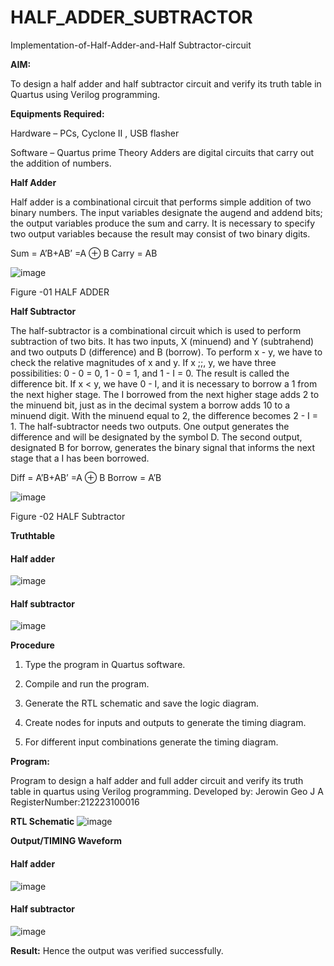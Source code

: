 # HALF_ADDER_SUBTRACTOR

Implementation-of-Half-Adder-and-Half Subtractor-circuit

**AIM:**

To design a half adder and half subtractor circuit and verify its truth table in Quartus using Verilog programming.

**Equipments Required:**

Hardware – PCs, Cyclone II , USB flasher 

Software – Quartus prime Theory Adders are digital circuits that carry out the addition of numbers.

**Half Adder**

Half adder is a combinational circuit that performs simple addition of two binary numbers. The input variables designate the augend and addend bits; the output variables produce the sum and carry. It is necessary to specify two output variables because the result may consist of two binary digits.

Sum = A’B+AB’ =A ⊕ B Carry = AB

![image](https://github.com/naavaneetha/HALF_ADDER_SUBTRACTOR/assets/154305477/bd4a0b2c-cdbc-4184-ab08-81578f121e1f)

Figure -01 HALF ADDER

**Half Subtractor**

The half-subtractor is a combinational circuit which is used to perform subtraction of two bits. It has two inputs, X (minuend) and Y (subtrahend) and two outputs D (difference) and B (borrow). To perform x - y, we have to check the relative magnitudes of x and y. If x ;;, y, we have three possibilities: 0 - 0 = 0, 1 - 0 = 1, and 1 - I = 0. The result is called the difference bit. If x < y, we have 0 - I, and it is necessary to borrow a 1 from the next higher stage. The I borrowed from the next higher stage adds 2 to the minuend bit, just as in the decimal system a borrow adds 10 to a minuend digit. With the minuend equal to 2, the difference becomes 2 - I = 1. The half-subtractor needs two outputs. One output generates the difference and will be designated by the symbol D. The second output, designated B for borrow, generates the binary signal that informs the next stage that a I has been borrowed. 

Diff = A’B+AB’ =A ⊕ B
Borrow = A’B

 ![image](https://github.com/naavaneetha/HALF_ADDER_SUBTRACTOR/assets/154305477/d76b099c-513f-4e7c-843a-e2fd028a531a)

Figure -02 HALF Subtractor

**Truthtable**
#### Half adder
![image](https://github.com/JerowinGeo/HALF_ADDER_SUBTRACTOR/assets/147139744/0727f5ba-9c71-4edf-abae-4d63ea603385)

#### Half subtractor
![image](https://github.com/JerowinGeo/HALF_ADDER_SUBTRACTOR/assets/147139744/e81c8814-1edf-4054-9afa-714595d73e0d)

**Procedure**

1.	Type the program in Quartus software.

2.	Compile and run the program.

3.	Generate the RTL schematic and save the logic diagram.

4.	Create nodes for inputs and outputs to generate the timing diagram.

5.	For different input combinations generate the timing diagram.


**Program:**

Program to design a half adder and full adder circuit and verify its truth table in quartus using Verilog programming.
Developed by: Jerowin Geo J A
RegisterNumber:212223100016

**RTL Schematic**
![image](https://github.com/JerowinGeo/HALF_ADDER_SUBTRACTOR/assets/147139744/9b4fc9e7-1ba1-48b8-bfe8-ac7641a8293b)

**Output/TIMING Waveform**
#### Half adder
![image](https://github.com/JerowinGeo/HALF_ADDER_SUBTRACTOR/assets/147139744/a9cc3e5a-49bf-4ecb-acff-012e9780b97c)

#### Half subtractor
![image](https://github.com/JerowinGeo/HALF_ADDER_SUBTRACTOR/assets/147139744/d10a9c44-0107-41ee-b63d-3428eda79849)

**Result:**
Hence the output was verified successfully.
